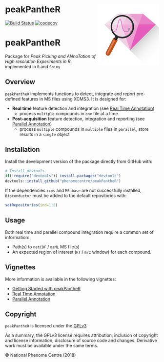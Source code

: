 
<!-- README.md is generated from README.Rmd. Please edit that file -->
peakPantheR <img src="man/figures/peakPantheR-logo.png" align="right" />
========================================================================

[![Build Status](https://travis-ci.org/phenomecentre/peakPantheR.svg?branch=master)](https://travis-ci.org/phenomecentre/peakPantheR) [![codecov](https://codecov.io/gh/phenomecentre/peakPantheR/branch/master/graph/badge.svg)](https://codecov.io/gh/phenomecentre/peakPantheR)

peakPantheR
===========

Package for *Peak Picking and ANnoTation of High resolution Experiments in R*, implemented in `R` and `Shiny`

Overview
--------

`peakPantheR` implements functions to detect, integrate and report pre-defined features in MS files using XCMS3. It is designed for:

-   **Real time** feature detection and integration (see [Real Time Annotation](http://htmlpreview.github.io/?https://github.com/phenomecentre/peakPantheR/blob/develop/inst/doc/real-time-annotation.html))
    -   process `multiple` compounds in `one` file at a time
-   **Post-acquisition** feature detection, integration and reporting (see [Parallel Annotation](http://htmlpreview.github.io/?https://github.com/phenomecentre/peakPantheR/blob/develop/inst/doc/parallel-annotation.html))
    -   process `multiple` compounds in `multiple` files in `parallel`, store results in a `single` object

Installation
------------

Install the development version of the package directly from GitHub with:

``` r
# Install devtools
if(!require("devtools")) install.packages("devtools")
devtools::install_github("phenomecentre/peakPantheR")
```

If the dependencies `xcms` and `MSnbase` are not successfully installed, `Bioconductor` must be added to the default repositories with:

``` r
setRepositories(ind=1:2)
```

Usage
-----

Both real time and parallel compound integration require a common set of information:

-   Path(s) to `netCDF` / `mzML` MS file(s)
-   An expected region of interest (`RT` / `m/z` window) for each compound.

Vignettes
---------

More information is available in the following vignettes:

-   [Getting Started with peakPantheR](http://htmlpreview.github.io/?https://github.com/phenomecentre/peakPantheR/blob/develop/inst/doc/getting-started.html)
-   [Real Time Annotation](http://htmlpreview.github.io/?https://github.com/phenomecentre/peakPantheR/blob/develop/inst/doc/real-time-annotation.html)
-   [Parallel Annotation](http://htmlpreview.github.io/?https://github.com/phenomecentre/peakPantheR/blob/develop/inst/doc/parallel-annotation.html)

Copyright
---------

`peakPantheR` is licensed under the [GPLv3](http://choosealicense.com/licenses/gpl-3.0/)

As a summary, the GPLv3 license requires attribution, inclusion of copyright and license information, disclosure of source code and changes. Derivative work must be available under the same terms.

© National Phenome Centre (2018)
